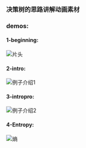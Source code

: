 ### 决策树的思路讲解动画素材
### demos:
#### 1-beginning:
![片头](https://github.com/user-attachments/assets/36d10627-9a94-4dda-aec8-6cf7480471a3)
#### 2-intro:
![例子介绍1](https://github.com/user-attachments/assets/8e16432f-53cd-4b72-9fcb-fa3bec924b02)
#### 3-intropro:
![例子介绍2](https://github.com/user-attachments/assets/dec7159a-0fe0-4c3e-95ca-cc0a3c7ab2d1)
#### 4-Entropy:
![熵](https://github.com/user-attachments/assets/8d7ebfca-feb3-4f7b-840e-e1e1ad31c2cb)
####
